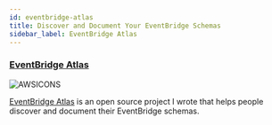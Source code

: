 ```yaml
---
id: eventbridge-atlas
title: Discover and Document Your EventBridge Schemas
sidebar_label: EventBridge Atlas
---
```


### [EventBridge Atlas](https://eventbridge-atlas.netlify.app/)

![AWSICONS](/img/docs/projects/atlas.png 'awsicons.dev')

[EventBridge Atlas](https://eventbridge-atlas.netlify.app/) is an open source project I wrote that helps people discover and document their EventBridge schemas.
